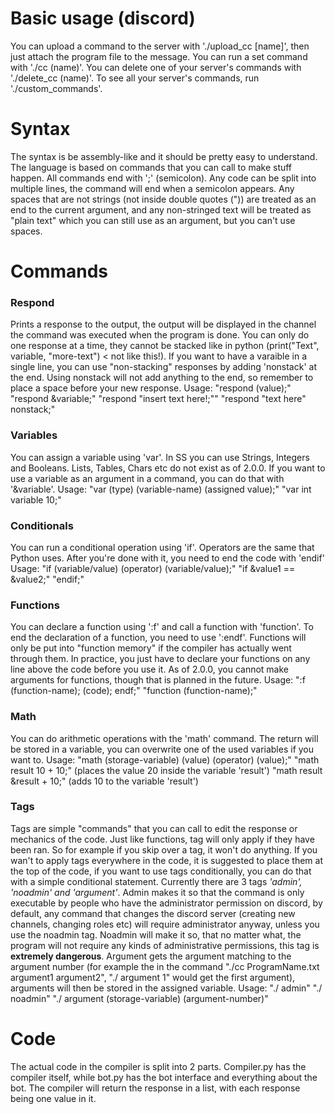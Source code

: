 # Basic usage (discord)
You can upload a command to the server with './upload_cc [name]', then just attach the program file to the message. You can run a set command with './cc (name)'. You can delete one of your server's commands with './delete_cc (name)'. To see all your server's commands, run './custom_commands'.

# Syntax
The syntax is be assembly-like and it should be pretty easy to understand. The language is based on commands that you can call to make stuff happen. All commands end with ';' (semicolon). Any code can be split into multiple lines, the command will end when a semicolon appears. Any spaces that are not strings (not inside double quotes (")) are treated as an end to the current argument, and any non-stringed text will be treated as "plain text" which you can still use as an argument, but you can't use spaces.

# Commands
### Respond
Prints a response to the output, the output will be displayed in the channel the command was executed when the program is done. You can only do one response at a time, they cannot be stacked like in python (print("Text", variable, "more-text") < not like this!). If you want to have a varaible in a single line, you can use "non-stacking" responses by adding 'nonstack' at the end. Using nonstack will not add anything to the end, so remember to place a space before your new response. 
Usage: 
"respond (value);"
"respond &variable;"
"respond "insert text here!;""
"respond "text here" nonstack;"


### Variables
You can assign a variable using 'var'. In SS you can use Strings, Integers and Booleans. Lists, Tables, Chars etc do not exist as of 2.0.0. If you want to use a variable as an argument in a command, you can do that with '&variable'.
Usage: 
"var (type) (variable-name) (assigned value);"
"var int variable 10;"


### Conditionals
You can run a conditional operation using 'if'. Operators are the same that Python uses. After you're done with it, you need to end the code with 'endif'
Usage:
"if (variable/value) (operator) (variable/value);"
"if &value1 == &value2;"
"endif;"


### Functions
You can declare a function using ':f' and call a function with 'function'. To end the declaration of a function, you need to use ':endf'. Functions will only be put into "function memory" if the compiler has actually went through them. In practice, you just have to declare your functions on any line above the code before you use it. As of 2.0.0, you cannot make arguments for functions, though that is planned in the future.
Usage:
":f (function-name); (code); endf;"
"function (function-name);"

### Math
You can do arithmetic operations with the 'math' command. The return will be stored in a variable, you can overwrite one of the used variables if you want to.
Usage:
"math (storage-variable) (value) (operator) (value);"
"math result 10 + 10;" (places the value 20 inside the variable 'result')
"math result &result + 10;" (adds 10 to the variable 'result')

### Tags
Tags are simple "commands" that you can call to edit the response or mechanics of the code. Just like functions, tag will only apply if they have been ran. So for example if you skip over a tag, it won't do anything. If you wan't to apply tags everywhere in the code, it is suggested to place them at the top of the code, if you want to use tags conditionally, you can do that with a simple conditional statement.
Currently there are 3 tags *'admin', 'noadmin' and 'argument'*. Admin makes it so that the command is only executable by people who have the administrator permission on discord, by default, any command that changes the discord server (creating new channels, changing roles etc) will require administrator anyway, unless you use the noadmin tag. Noadmin will make it so, that no matter what, the program will not require any kinds of administrative permissions, this tag is **extremely dangerous**. Argument gets the argument matching to the argument number (for example the in the command "./cc ProgramName.txt argument1 argument2", "./ argument 1" would get the first argument), arguments will then be stored in the assigned variable.
Usage:
"./ admin"
"./ noadmin"
"./ argument (storage-variable) (argument-number)"

# Code
The actual code in the compiler is split into 2 parts. Compiler.py has the compiler itself, while bot.py has the bot interface and everything about the bot. The compiler will return the response in a list, with each response being one value in it. 